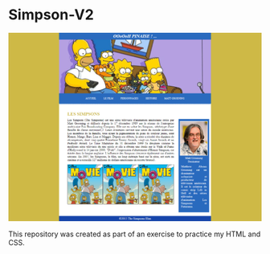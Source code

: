 # Simpson-V2

![](/-%20Simpson%20V2%20-.png)


This repository was created as part of an exercise to practice my HTML and CSS. 
